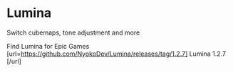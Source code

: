 # Lumina
Switch cubemaps, tone adjustment and more

Find Lumina for Epic Games
[url=https://github.com/NyokoDev/Lumina/releases/tag/1.2.7] Lumina 1.2.7 [/url]
